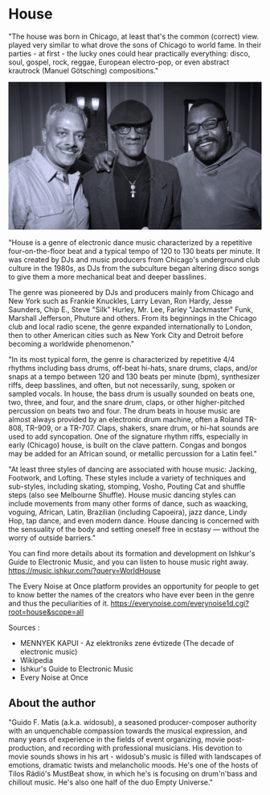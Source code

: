 # House

"The house was born in Chicago, at least that's the common (correct) view. played very similar to what drove the sons of Chicago to world fame. In their parties - at first - the lucky ones could hear practically everything: disco, soul, gospel, rock, reggae, European electro-pop, or even abstract krautrock (Manuel Götsching) compositions."

![House music pioneers Alan King, Robert Williams and Derrick Carter](doc/source/_static/images/house/house.jpg)

"House is a genre of electronic dance music characterized by a repetitive four-on-the-floor beat and a typical tempo of 120 to 130 beats per minute. It was created by DJs and music producers from Chicago's underground club culture in the 1980s, as DJs from the subculture began altering disco songs to give them a more mechanical beat and deeper basslines.

The genre was pioneered by DJs and producers mainly from Chicago and New York such as Frankie Knuckles, Larry Levan, Ron Hardy, Jesse Saunders, Chip E., Steve "Silk" Hurley, Mr. Lee, Farley "Jackmaster" Funk, Marshall Jefferson, Phuture and others. From its beginnings in the Chicago club and local radio scene, the genre expanded internationally to London, then to other American cities such as New York City and Detroit before becoming a worldwide phenomenon."

"In its most typical form, the genre is characterized by repetitive 4/4 rhythms including bass drums, off-beat hi-hats, snare drums, claps, and/or snaps at a tempo between 120 and 130 beats per minute (bpm), synthesizer riffs, deep basslines, and often, but not necessarily, sung, spoken or sampled vocals. In house, the bass drum is usually sounded on beats one, two, three, and four, and the snare drum, claps, or other higher-pitched percussion on beats two and four. The drum beats in house music are almost always provided by an electronic drum machine, often a Roland TR-808, TR-909, or a TR-707. Claps, shakers, snare drum, or hi-hat sounds are used to add syncopation. One of the signature rhythm riffs, especially in early (Chicago) house, is built on the clave pattern. Congas and bongos may be added for an African sound, or metallic percussion for a Latin feel."

"At least three styles of dancing are associated with house music: Jacking, Footwork, and Lofting. These styles include a variety of techniques and sub-styles, including skating, stomping, Vosho, Pouting Cat and shuffle steps (also see Melbourne Shuffle). House music dancing styles can include movements from many other forms of dance, such as waacking, voguing, African, Latin, Brazilian (including Capoeira), jazz dance, Lindy Hop, tap dance, and even modern dance. House dancing is concerned with the sensuality of the body and setting oneself free in ecstasy — without the worry of outside barriers."

You can find more details about its formation and development on Ishkur's Guide to Electronic Music, and you can listen to house music right away.
<https://music.ishkur.com/?query=WorldHouse>

The Every Noise at Once platform provides an opportunity for people to get to know better the names of the creators who have ever been in the genre and thus the peculiarities of it.
<https://everynoise.com/everynoise1d.cgi?root=house&scope=all>

Sources :

- MENNYEK KAPUI - Az elektroniks zene évtizede (The decade of electronic music)
- Wikipedia
- Ishkur's Guide to Electronic Music
- Every Noise at Once

## About the author

"Guido F. Matis (a.k.a. widosub), a seasoned producer-composer authority with an unquenchable compassion towards the musical expression, and many years of experience in the fields of event organizing, movie post-production, and recording with professional musicians. His devotion to movie sounds shows in his art - widosub's music is filled with landscapes of emotions, dramatic twists and melancholic moods. He's one of the hosts of Tilos Rádió's MustBeat show, in which he's is focusing on drum'n'bass and chillout music. He's also one half of the duo Empty Universe."
